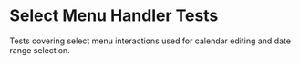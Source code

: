 # Select Menu Handler Tests

Tests covering select menu interactions used for calendar editing and date range selection.
